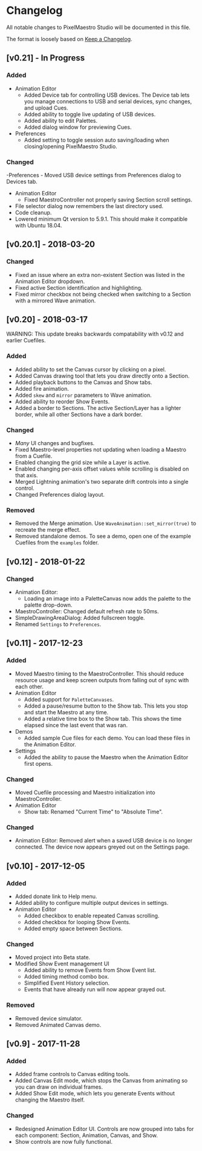 # Changelog
All notable changes to PixelMaestro Studio will be documented in this file.

The format is loosely based on [Keep a Changelog](http://keepachangelog.com/).

## [v0.21] - In Progress

### Added
- Animation Editor
	- Added Device tab for controlling USB devices. The Device tab lets you manage connections to USB and serial devices, sync changes, and upload Cues.
	- Added ability to toggle live updating of USB devices.
	- Added ability to edit Palettes.
	- Added dialog window for previewing Cues.
- Preferences
	- Added setting to toggle session auto saving/loading when closing/opening PixelMaestro Studio.

### Changed
-Preferences
	- Moved USB device settings from Preferences dialog to Devices tab.
- Animation Editor
	- Fixed MaestroController not properly saving Section scroll settings.
- File selector dialog now remembers the last directory used.
- Code cleanup.
- Lowered minimum Qt version to 5.9.1. This should make it compatible with Ubuntu 18.04.

## [v0.20.1] - 2018-03-20

### Changed
- Fixed an issue where an extra non-existent Section was listed in the Animation Editor dropdown.
- Fixed active Section identification and highlighting.
- Fixed mirror checkbox not being checked when switching to a Section with a mirrored Wave animation.

## [v0.20] - 2018-03-17
WARNING: This update breaks backwards compatability with v0.12 and earlier Cuefiles.

### Added
- Added ability to set the Canvas cursor by clicking on a pixel.
- Added Canvas drawing tool that lets you draw directly onto a Section.
- Added playback buttons to the Canvas and Show tabs.
- Added fire animation.
- Added `skew` and `mirror` parameters to Wave animation.
- Added ability to reorder Show Events.
- Added a border to Sections. The active Section/Layer has a lighter border, while all other Sections have a dark border.
	
### Changed
- _Many_ UI changes and bugfixes.
- Fixed Maestro-level properties not updating when loading a Maestro from a Cuefile.
- Enabled changing the grid size while a Layer is active.
- Enabled changing per-axis offset values while scrolling is disabled on that axis.
- Merged Lightning animation's two separate drift controls into a single control.
- Changed Preferences dialog layout.
	
### Removed
- Removed the Merge animation. Use `WaveAnimation::set_mirror(true)` to recreate the merge effect.
- Removed standalone demos. To see a demo, open one of the example Cuefiles from the `examples` folder.

## [v0.12] - 2018-01-22
### Changed
- Animation Editor:
	- Loading an image into a PaletteCanvas now adds the palette to the palette drop-down.
- MaestroController: Changed default refresh rate to 50ms.
- SimpleDrawingAreaDialog: Added fullscreen toggle.
- Renamed `Settings` to `Preferences`.

## [v0.11] - 2017-12-23
### Added
- Moved Maestro timing to the MaestroController. This should reduce resource usage and keep screen outputs from falling out of sync with each other.
- Animation Editor
	- Added support for `PaletteCanvases`.
	- Added a pause/resume button to the Show tab. This lets you stop and start the Maestro at any time.
	- Added a relative time box to the Show tab. This shows the time elapsed since the last event that was ran.
- Demos
	- Added sample Cue files for each demo. You can load these files in the Animation Editor.
- Settings
	- Added the ability to pause the Maestro when the Animation Editor first opens.

### Changed
- Moved Cuefile processing and Maestro initialization into MaestroController.
- Animation Editor
	- Show tab: Renamed "Current Time" to "Absolute Time".

### Changed
- Animation Editor: Removed alert when a saved USB device is no longer connected. The device now appears greyed out on the Settings page.

## [v0.10] - 2017-12-05
### Added
- Added donate link to Help menu.
- Added ability to configure multiple output devices in settings.
- Animation Editor
	- Added checkbox to enable repeated Canvas scrolling.
	- Added checkbox for looping Show Events.
	- Added empty space between Sections.

### Changed
- Moved project into Beta state.
- Modified Show Event management UI
	- Added ability to remove Events from Show Event list.
	- Added timing method combo box.
	- Simplified Event History selection.
	- Events that have already run will now appear grayed out.

### Removed
- Removed device simulator.
- Removed Animated Canvas demo.

## [v0.9] - 2017-11-28
### Added
- Added frame controls to Canvas editing tools.
- Added Canvas Edit mode, which stops the Canvas from animating so you can draw on individual frames.
- Added Show Edit mode, which lets you generate Events without changing the Maestro itself.

### Changed
- Redesigned Animation Editor UI. Controls are now grouped into tabs for each component: Section, Animation, Canvas, and Show.
- Show controls are now fully functional.
